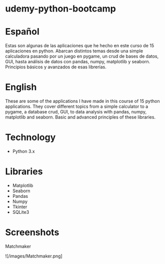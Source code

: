 # udemy-python-bootcamp

# Español
Estas son algunas de las aplicaciones que he hecho en este curso de 15 aplicaciones en python. 
Abarcan distintos temas desde una simple calculadora pasando por un juego en pygame, un crud de bases de datos, GUI,
hasta análisis de datos con pandas, numpy, matplotlib y seaborn. Principios básicos y avanzados de esas librerías.

# English
These are some of the applications I have made in this course of 15 python applications. 
They cover different topics from a simple calculator to a pygame, a database crud, GUI,
to data analysis with pandas, numpy, matplotlib and seaborn. Basic and advanced principles of these libraries.

# Technology
* Python 3.x

# Libraries
* Matplotlib
* Seaborn
* Pandas
* Numpy
* Tkinter
* SQLite3

# Screenshots
Matchmaker

![/images/Matchmaker.png]

